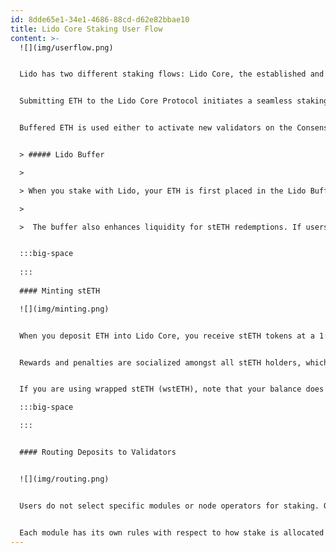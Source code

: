 ```yaml
---
id: 8dde65e1-34e1-4686-88cd-d62e82bbae10
title: Lido Core Staking User Flow
content: >-
  ![](img/userflow.png)


  Lido has two different staking flows: Lido Core, the established and widely recognized staking flow, and stVaults, a cutting-edge staking primitive that will be introduced in the upcoming [Lido V3](https://v3.lido.fi/).


  Submitting ETH to the Lido Core Protocol initiates a seamless staking process. Deposited ETH is gathered in the Lido Buffer, and in return, you immediately receive stETH tokens.


  Buffered ETH is used either to activate new validators on the Consensus Layer, depending on staking demand, or to fulfill stETH-to-ETH withdrawal requests, ensuring efficient liquidity management.


  > ##### Lido Buffer 

  >

  > When you stake with Lido, your ETH is first placed in the Lido Buffer, the ETH balance of the Lido stETH token contract. The buffer gathers deposits until there’s enough ETH to activate new validators in 32 ETH increments, and then deposits this ETH to the Beacon Chain, taking into account gas costs and staking efficiency. This process is secured and effected by the Deposit Security Module.

  >

  >  The buffer also enhances liquidity for stETH redemptions. If users want to exit their stETH positions, the buffer prioritizes fulfilling these requests, minimizing the need to exit validators and avoiding delays associated with validator withdrawal periods.


  :::big-space
  
  :::
  
  #### Minting stETH

  ![](img/minting.png)


  When you deposit ETH into Lido Core, you receive stETH tokens at a 1:1 ratio. These tokens represent your share of the staked ETH, including rewards earned and penalties incurred. As an ERC-20 token, stETH is fully transferable and can be used across DeFi, maintaining liquidity while your tokens remain staked.


  Rewards and penalties are socialized amongst all stETH holders, which means that all stETH is fungible. From the moment stETH is minted, you start accruing rewards and are exposed to potential penalties. You can track your rewards by entering your wallet address [here](https://stake.lido.fi/rewards).


  If you are using wrapped stETH (wstETH), note that your balance does not change with each rebase. Instead, the value of wstETH increases over time to reflect accrued rewards.

  :::big-space

  :::


  #### Routing Deposits to Validators


  ![](img/routing.png) 


  Users do not select specific modules or node operators for staking. Once the Lido Buffer accumulates enough ETH, the Staking Router automatically allocates it to validators. The router distributes ETH across the connected staking modules — Curated Registry Module, Community Staking Module (CSM), and Simple Distributed Validator Technology (SimpleDVT) — following the programmatic allocation rules defined within the Lido smart contracts.


  Each module has its own rules with respect to how stake is allocated to depositable validators. Deposited ETH is then locked in Ethereum’s staking deposit contract on the Execution Layer and credited to the corresponding validators on the Consensus Layer, enabling them to secure the network. For more information, check out the detailed explanations in the Node Operator Portal for each module: [Curated Module](https://operatorportal.lido.fi/modules/curated-module), [Simple DVT Module](https://operatorportal.lido.fi/modules/simple-dvt-module), [Community Staking Module](https://operatorportal.lido.fi/modules/community-staking-module).
---
```

